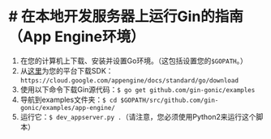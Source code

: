 # # 在本地开发服务器上运行Gin的指南（App Engine环境）

1. 在您的计算机上下载、安装并设置Go环境。（这包括设置您的`$GOPATH`。）
2. 从[这里](https://cloud.google.com/appengine/docs/standard/go/download)为您的平台下载SDK：`https://cloud.google.com/appengine/docs/standard/go/download`
3. 使用以下命令下载Gin源代码：`$ go get github.com/gin-gonic/examples`
4. 导航到examples文件夹：`$ cd $GOPATH/src/github.com/gin-gonic/examples/app-engine/`
5. 运行它：`$ dev_appserver.py .`（请注意，您必须使用Python2来运行这个脚本）
